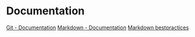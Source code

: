 # Documentation 
[Git - Documentation](https://git-scm.com/doc)
[Markdown - Documentation](https://guides.github.com/features/mastering-markdown)
[Markdown bestpractices](https://www.markdownguide.org/basic-syntax/)

